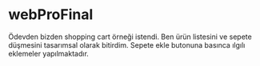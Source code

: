 # webProFinal
Ödevden bizden shopping cart örneği istendi.
Ben ürün listesini ve sepete düşmesini tasarımsal olarak bitirdim. Sepete ekle butonuna basınca ılgılı eklemeler yapılmaktadır. 
